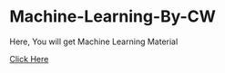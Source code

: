 # Machine-Learning-By-CW
Here, You will get Machine Learning Material

[Click Here](rajpatel1225.github.io/ml)


